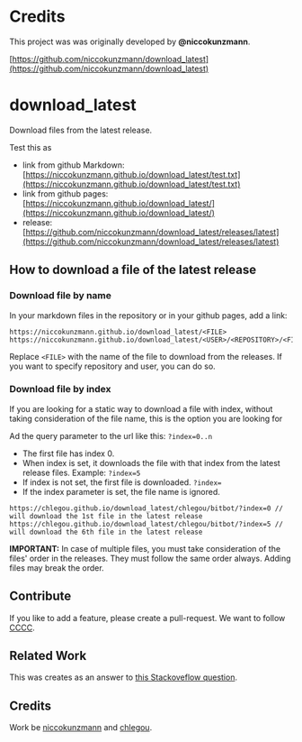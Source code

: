 Credits
===============

This project was was originally developed by **@niccokunzmann**.

[https://github.com/niccokunzmann/download_latest](https://github.com/niccokunzmann/download_latest)

download_latest
===============

Download files from the latest release.

Test this as

- link from github Markdown: [https://niccokunzmann.github.io/download_latest/test.txt](https://niccokunzmann.github.io/download_latest/test.txt)
- link from github pages: [https://niccokunzmann.github.io/download_latest/](https://niccokunzmann.github.io/download_latest/)
- release: [https://github.com/niccokunzmann/download_latest/releases/latest](https://github.com/niccokunzmann/download_latest/releases/latest)

How to download a file of the latest release
----------

### Download file by name

In your markdown files in the repository or in your github pages, add a link:

    https://niccokunzmann.github.io/download_latest/<FILE>
    https://niccokunzmann.github.io/download_latest/<USER>/<REPOSITORY>/<FILE>

Replace `<FILE>` with the name of the file to download from the releases.
If you want to specify repository and user, you can do so.

### Download file by index

If you are looking for a static way to download a file with index,
without taking consideration of the file name,
this is the option you are looking for

Ad the query parameter to the url like this: `?index=0..n`

 - The first file has index 0.
 - When index is set, it downloads the file with that index from the latest release files. Example: `?index=5`
 - If index is not set, the first file is downloaded. `?index=`
 - If the index parameter is set, the file name is ignored.

```
https://chlegou.github.io/download_latest/chlegou/bitbot/?index=0 // will download the 1st file in the latest release 
https://chlegou.github.io/download_latest/chlegou/bitbot/?index=5 // will download the 6th file in the latest release 
```

**IMPORTANT:** In case of multiple files, you must take consideration of the files' order in the releases.
They must follow the same order always.
Adding files may break the order.

Contribute
----------

If you like to add a feature, please create a pull-request.
We want to follow [CCCC](https://rfc.zeromq.org/spec:42/C4).

Related Work
------------

This was creates as an answer to [this Stackoveflow question](http://stackoverflow.com/questions/24987542/is-there-a-link-to-github-for-downloading-a-file-in-the-latest-release-of-a-repo).

Credits
-------

Work be [niccokunzmann](https://github.com/niccokunzmann) and [chlegou](https://github.com/chlegou).
